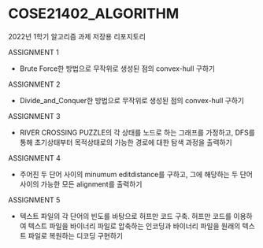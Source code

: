 # COSE21402_ALGORITHM

2022년 1학기 알고리즘 과제 저장용 리포지토리

ASSIGNMENT 1
- Brute Force한 방법으로 무작위로 생성된 점의 convex-hull 구하기

ASSIGNMENT 2
- Divide_and_Conquer한 방법으로 무작위로 생성된 점의 convex-hull 구하기

ASSIGNMENT 3
- RIVER CROSSING PUZZLE의 각 상태를 노드로 하는 그래프를 가정하고, DFS를 통해 초기상태부터 목적상태로의 가능한 경로에 대한 탐색 과정을 출력하기

ASSIGNMENT 4
- 주어진 두 단어 사이의 minumum editdistance를 구하고, 그에 해당하는 두 단어 사이의 가능한 모든 alignment를 출력하기

ASSIGNMENT 5
- 텍스트 파일의 각 단어의 빈도를 바탕으로 허프만 코드 구축. 허프만 코드를 이용하여 텍스트 파일을 바이너리 파일로 압축하는 인코딩과 바이너리 파일을 원래의 텍스트 파일로 복원하는 디코딩 구현하기